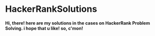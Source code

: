 # HackerRankSolutions
#### Hi, there!  here are my solutions in the cases on HackerRank Problem Solving. i hope that u like!  so, c'mon! #
